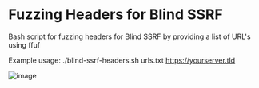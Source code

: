 # Fuzzing Headers for Blind SSRF

Bash script for fuzzing headers for Blind SSRF by providing a list of URL's using ffuf

Example usage: ./blind-ssrf-headers.sh urls.txt https://yourserver.tld

![image](https://user-images.githubusercontent.com/80685782/178122957-499c0841-e89e-4bcf-b7d1-0468d9516b9a.png)

